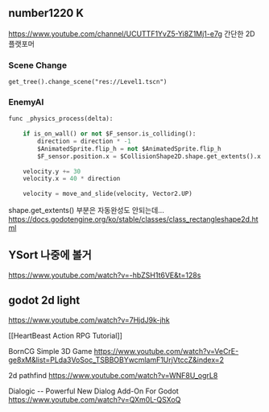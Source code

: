 
## number1220 K
https://www.youtube.com/channel/UCUTTF1YvZ5-Yi8Z1Mj1-e7g
간단한 2D 플랫포머

### Scene Change
```
get_tree().change_scene("res://Level1.tscn")
```

### EnemyAI
```python
func _physics_process(delta):
	
	if is_on_wall() or not $F_sensor.is_colliding():
		direction = direction * -1
		$AnimatedSprite.flip_h = not $AnimatedSprite.flip_h
		$F_sensor.position.x = $CollisionShape2D.shape.get_extents().x * direction
		
	velocity.y += 30
	velocity.x = 40 * direction
	
	velocity = move_and_slide(velocity, Vector2.UP)

```
shape.get_extents() 부분은 자동완성도 안되는데...
https://docs.godotengine.org/ko/stable/classes/class_rectangleshape2d.html






## YSort 나중에 볼거
https://www.youtube.com/watch?v=-hbZSH1t6VE&t=128s

## godot 2d light
https://www.youtube.com/watch?v=7HjdJ9k-jhk

[[HeartBeast Action RPG Tutorial]]


BornCG Simple 3D Game
https://www.youtube.com/watch?v=VeCrE-ge8xM&list=PLda3VoSoc_TSBBOBYwcmlamF1UrjVtccZ&index=2


2d pathfind
https://www.youtube.com/watch?v=WNF8U_ogrL8

Dialogic -- Powerful New Dialog Add-On For Godot
https://www.youtube.com/watch?v=QXm0L-QSXoQ